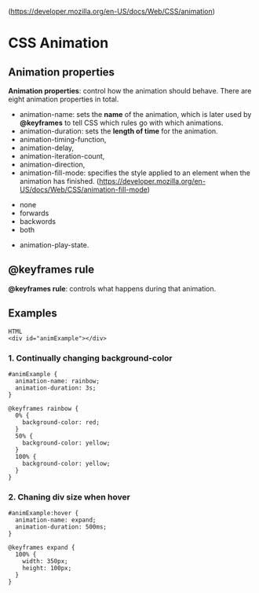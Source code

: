 (https://developer.mozilla.org/en-US/docs/Web/CSS/animation)
# CSS Animation
## Animation properties
**Animation properties**: control how the animation should behave. There are eight animation properties in total.
  * animation-name: sets the **name** of the animation, which is later used by **@keyframes** to tell CSS which rules go with which animations. 
  * animation-duration: sets the **length of time** for the animation. 
  * animation-timing-function, 
  * animation-delay, 
  * animation-iteration-count, 
  * animation-direction, 
  * animation-fill-mode: specifies the style applied to an element when the animation has finished. (https://developer.mozilla.org/en-US/docs/Web/CSS/animation-fill-mode)
   - none
   - forwards
   - backwords
   - both
  * animation-play-state.
## @keyframes rule 
**@keyframes rule**: controls what happens during that animation.
## Examples
```
HTML
<div id="animExample"></div>
```
### 1. Continually changing background-color
```
#animExample {
  animation-name: rainbow;
  animation-duration: 3s;
}

@keyframes rainbow {
  0% {
    background-color: red;
  }
  50% {
    background-color: yellow;
  }
  100% {
    background-color: yellow;
  }
}
```
### 2. Chaning div size when hover
```
#animExample:hover {
  animation-name: expand;
  animation-duration: 500ms;
}

@keyframes expand {
  100% {
    width: 350px;
    height: 100px;
  }
}
```
